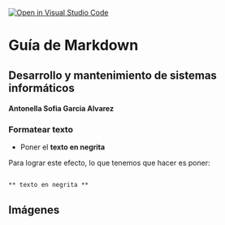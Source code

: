 [![Open in Visual Studio Code](https://classroom.github.com/assets/open-in-vscode-f059dc9a6f8d3a56e377f745f24479a46679e63a5d9fe6f495e02850cd0d8118.svg)](https://classroom.github.com/online_ide?assignment_repo_id=5793147&assignment_repo_type=AssignmentRepo)

# Guía de Markdown
## Desarrollo y mantenimiento de sistemas informáticos
#### Antonella Sofia Garcia Alvarez

### Formatear texto

* Poner el **texto en negrita**

Para lograr este efecto, lo que tenemos que hacer es poner:

~~~~

** texto en negrita **

~~~~


## Imágenes

